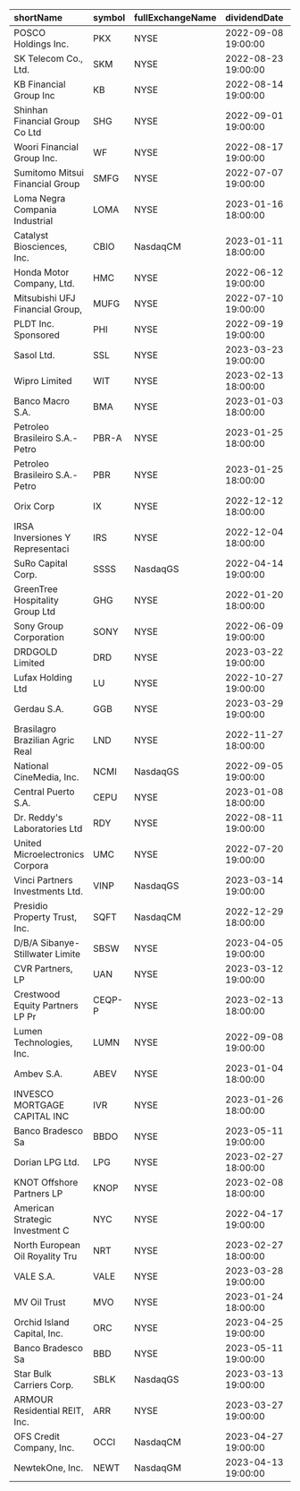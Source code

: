 | shortName                       | symbol   | fullExchangeName   | dividendDate        |   trailingAnnualDividendRate |   trailingAnnualDividendYield |
|:--------------------------------|:---------|:-------------------|:--------------------|-----------------------------:|------------------------------:|
| POSCO Holdings Inc.             | PKX      | NYSE               | 2022-09-08 19:00:00 |                    12000     |                    200.77     |
| SK Telecom Co., Ltd.            | SKM      | NYSE               | 2022-08-23 19:00:00 |                     3320     |                    165.256    |
| KB Financial Group Inc          | KB       | NYSE               | 2022-08-14 19:00:00 |                     2950     |                     81.4692   |
| Shinhan Financial Group Co Ltd  | SHG      | NYSE               | 2022-09-01 19:00:00 |                     2065     |                     78.4276   |
| Woori Financial Group Inc.      | WF       | NYSE               | 2022-08-17 19:00:00 |                     1130     |                     45.4911   |
| Sumitomo Mitsui Financial Group | SMFG     | NYSE               | 2022-07-07 19:00:00 |                      220     |                     28.6086   |
| Loma Negra Compania Industrial  | LOMA     | NYSE               | 2023-01-16 18:00:00 |                      117.956 |                     18.873    |
| Catalyst Biosciences, Inc.      | CBIO     | NasdaqCM           | 2023-01-11 18:00:00 |                        1.43  |                      6.62651  |
| Honda Motor Company, Ltd.       | HMC      | NYSE               | 2022-06-12 19:00:00 |                      125     |                      5.0221   |
| Mitsubishi UFJ Financial Group, | MUFG     | NYSE               | 2022-07-10 19:00:00 |                       30.5   |                      4.96743  |
| PLDT Inc. Sponsored             | PHI      | NYSE               | 2022-09-19 19:00:00 |                       89     |                      3.82796  |
| Sasol Ltd.                      | SSL      | NYSE               | 2023-03-23 19:00:00 |                       21.7   |                      1.77288  |
| Wipro Limited                   | WIT      | NYSE               | 2023-02-13 18:00:00 |                        6     |                      1.32159  |
| Banco Macro S.A.                | BMA      | NYSE               | 2023-01-03 18:00:00 |                       22.18  |                      1.31945  |
| Petroleo Brasileiro S.A.- Petro | PBR-A    | NYSE               | 2023-01-25 18:00:00 |                       11.156 |                      1.26485  |
| Petroleo Brasileiro S.A.- Petro | PBR      | NYSE               | 2023-01-25 18:00:00 |                       11.156 |                      1.11784  |
| Orix Corp                       | IX       | NYSE               | 2022-12-12 18:00:00 |                       89.4   |                      1.09599  |
| IRSA Inversiones Y Representaci | IRS      | NYSE               | 2022-12-04 18:00:00 |                        5.414 |                      1.03518  |
| SuRo Capital Corp.              | SSSS     | NasdaqGS           | 2022-04-14 19:00:00 |                        2.86  |                      0.950166 |
| GreenTree Hospitality Group Ltd | GHG      | NYSE               | 2022-01-20 18:00:00 |                        3.494 |                      0.848058 |
| Sony Group Corporation          | SONY     | NYSE               | 2022-06-09 19:00:00 |                       70     |                      0.835921 |
| DRDGOLD Limited                 | DRD      | NYSE               | 2023-03-22 19:00:00 |                        6     |                      0.811908 |
| Lufax Holding Ltd               | LU       | NYSE               | 2022-10-27 19:00:00 |                        1.517 |                      0.806915 |
| Gerdau S.A.                     | GGB      | NYSE               | 2023-03-29 19:00:00 |                        3.63  |                      0.75625  |
| Brasilagro Brazilian Agric Real | LND      | NYSE               | 2022-11-27 18:00:00 |                        3.239 |                      0.679036 |
| National CineMedia, Inc.        | NCMI     | NasdaqGS           | 2022-09-05 19:00:00 |                        0.11  |                      0.647059 |
| Central Puerto S.A.             | CEPU     | NYSE               | 2023-01-08 18:00:00 |                        2.88  |                      0.586558 |
| Dr. Reddy's Laboratories Ltd    | RDY      | NYSE               | 2022-08-11 19:00:00 |                       30     |                      0.562008 |
| United Microelectronics Corpora | UMC      | NYSE               | 2022-07-20 19:00:00 |                        3.6   |                      0.432692 |
| Vinci Partners Investments Ltd. | VINP     | NasdaqGS           | 2023-03-14 19:00:00 |                        3.753 |                      0.428914 |
| Presidio Property Trust, Inc.   | SQFT     | NasdaqCM           | 2022-12-29 18:00:00 |                        0.335 |                      0.320574 |
| D/B/A Sibanye-Stillwater Limite | SBSW     | NYSE               | 2023-04-05 19:00:00 |                        2.6   |                      0.316302 |
| CVR Partners, LP                | UAN      | NYSE               | 2023-03-12 19:00:00 |                       24.58  |                      0.296323 |
| Crestwood Equity Partners LP Pr | CEQP-P   | NYSE               | 2023-02-13 18:00:00 |                        2.62  |                      0.292737 |
| Lumen Technologies, Inc.        | LUMN     | NYSE               | 2022-09-08 19:00:00 |                        0.75  |                      0.289575 |
| Ambev S.A.                      | ABEV     | NYSE               | 2023-01-04 18:00:00 |                        0.762 |                      0.287547 |
| INVESCO MORTGAGE CAPITAL INC    | IVR      | NYSE               | 2023-01-26 18:00:00 |                        3.1   |                      0.279783 |
| Banco Bradesco Sa               | BBDO     | NYSE               | 2023-05-11 19:00:00 |                        0.622 |                      0.278924 |
| Dorian LPG Ltd.                 | LPG      | NYSE               | 2023-02-27 18:00:00 |                        5.5   |                      0.273768 |
| KNOT Offshore Partners LP       | KNOP     | NYSE               | 2023-02-08 18:00:00 |                        1.586 |                      0.255395 |
| American Strategic Investment C | NYC      | NYSE               | 2022-04-17 19:00:00 |                        2.4   |                      0.255048 |
| North European Oil Royality Tru | NRT      | NYSE               | 2023-02-27 18:00:00 |                        2.58  |                      0.254438 |
| VALE S.A.                       | VALE     | NYSE               | 2023-03-28 19:00:00 |                        3.863 |                      0.250519 |
| MV Oil Trust                    | MVO      | NYSE               | 2023-01-24 18:00:00 |                        2.22  |                      0.248045 |
| Orchid Island Capital, Inc.     | ORC      | NYSE               | 2023-04-25 19:00:00 |                        2.475 |                      0.246514 |
| Banco Bradesco Sa               | BBD      | NYSE               | 2023-05-11 19:00:00 |                        0.622 |                      0.242023 |
| Star Bulk Carriers Corp.        | SBLK     | NasdaqGS           | 2023-03-13 19:00:00 |                        5.1   |                      0.241477 |
| ARMOUR Residential REIT, Inc.   | ARR      | NYSE               | 2023-03-27 19:00:00 |                        1.2   |                      0.239044 |
| OFS Credit Company, Inc.        | OCCI     | NasdaqCM           | 2023-04-27 19:00:00 |                        2.2   |                      0.237581 |
| NewtekOne, Inc.                 | NEWT     | NasdaqGM           | 2023-04-13 19:00:00 |                        2.75  |                      0.22578  |